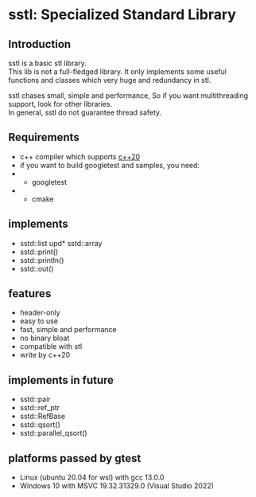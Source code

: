 # sstl: Specialized Standard Library

## Introduction
sstl is a basic stl library.<br>
This lib is not a full-fledged library. It only implements some useful functions and classes 
which very huge and redundancy in stl.

sstl chases small, simple and performance, So if you want multithreading support, 
look for other libraries.<br>
In general, sstl do not guarantee thread safety.


## Requirements
* c++ compiler which supports [c++20](https://en.cppreference.com/w/cpp/20)
* if you want to build googletest and samples, you need:
* - googletest
* - cmake

## implements
* sstd::list
upd* sstd::array
* sstd::print()
* sstd::println()
* sstd::out()

## features
* header-only
* easy to use
* fast, simple and performance
* no binary bloat
* compatible with stl
* write by c++20

## implements in future
* sstd::pair
* sstd::ref_ptr
* sstd::RefBase
* sstd::qsort()
* sstd::parallel_qsort()

## platforms passed by gtest
* Linux (ubuntu 20.04 for wsl) with gcc 13.0.0
* Windows 10 with MSVC 19.32.31329.0 (Visual Studio 2022)
